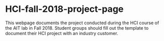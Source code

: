 # HCI-fall-2018-project-page
This webpage documents the project conducted during the HCI course of the AIT lab in Fall 2018. Student groups should fill out the template to document their HCI project with an industry customer.
